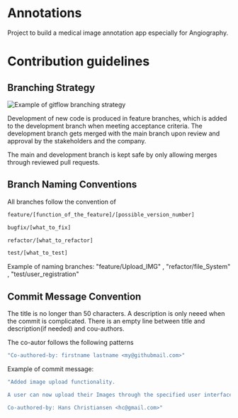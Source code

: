 # Annotations
Project to build a medical image annotation app especially for Angiography. 

# Contribution guidelines
## Branching Strategy
![Example of gitflow branching strategy](https://media.discordapp.net/attachments/1313137352125714433/1343904612364714087/image.png?ex=67bef834&is=67bda6b4&hm=7270b2583df9af0e22d6b298d419960693b5ec8044661f34e5d47d6c0bbaa6f9&=&format=webp&quality=lossless&width=904&height=662)

Development of new code is produced in feature branches, which is added to the development branch when meeting acceptance criteria.
The development branch gets merged with the main branch upon review and approval by the stakeholders and the company. <p></p> The main and development branch is kept safe by only allowing merges through reviewed pull requests.

## Branch Naming Conventions
All branches follow the convention of

```bash
feature/[function_of_the_feature]/[possible_version_number]

bugfix/[what_to_fix]

refactor/[what_to_refactor]  

test/[what_to_test]
```

Example of naming branches: "feature/Upload_IMG" , "refactor/file_System" , "test/user_registration"

## Commit Message Convention
The title is no longer than 50 characters. A description is only neeed when the commit is complicated. There is an empty line between title and description(if needed) and cou-authors.
 <p></p> 
The co-autor follows the following patterns

```bash
"Co-authored-by: firstname lastname <my@githubmail.com>"
```
Example of commit message:

```bash
"Added image upload functionality.

A user can now upload their Images through the specified user interface. <p> </p>

Co-authored-by: Hans Christiansen <hc@gmail.com>"
```

